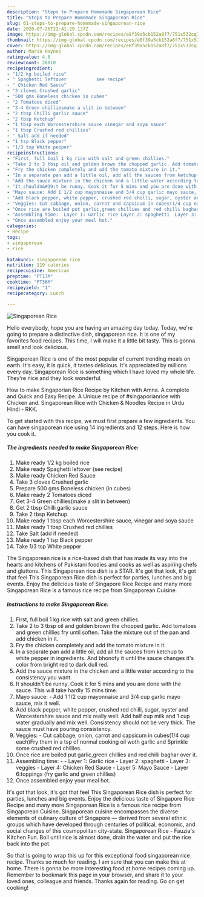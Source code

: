 ```yaml
---
description: "Steps to Prepare Homemade Singaporean Rice"
title: "Steps to Prepare Homemade Singaporean Rice"
slug: 61-steps-to-prepare-homemade-singaporean-rice
date: 2020-07-26T22:41:29.137Z
image: https://img-global.cpcdn.com/recipes/e8f39a5cb152a8f7/751x532cq70/singaporean-rice-recipe-main-photo.jpg
thumbnail: https://img-global.cpcdn.com/recipes/e8f39a5cb152a8f7/751x532cq70/singaporean-rice-recipe-main-photo.jpg
cover: https://img-global.cpcdn.com/recipes/e8f39a5cb152a8f7/751x532cq70/singaporean-rice-recipe-main-photo.jpg
author: Mario Haynes
ratingvalue: 4.6
reviewcount: 28810
recipeingredient:
- "1/2 kg boiled rice"
- " Spaghetti leftover           see recipe"
- " Chicken Red Sauce"
- "3 cloves Crushed garlic"
- "500 gms Boneless chicken in cubes"
- "2 Tomatoes diced"
- "3-4 Green chilliesmake a slit in between"
- "2 tbsp Chilli garlic sauce"
- "2 tbsp Ketchup"
- "1 tbsp each Worcestershire sauce vinegar and soya sauce"
- "1 tbsp Crushed red chillies"
- " Salt add if needed"
- "1 tsp Black pepper"
- "1/3 tsp White pepper"
recipeinstructions:
- "First, full boil 1 kg rice with salt and green chillies."
- "Take 2 to 3 tbsp oil and golden brown the chopped garlic. Add tomatoes and green chillies fry until soften. Take the mixture out of the pan and add chicken in it."
- "Fry the chicken completely and add the tomato mixture in it."
- "In a separate pan add a little oil, add all the sauces from ketchup to white pepper in ingredients. And bhonofy it until the sauce changes it&#39;s color from bright red to dark dull red."
- "Add the sauce mixture in the chicken and a little water according to the consistency you want."
- "It shouldn&#39;t be runny. Cook it for 5 mins and you are done with the sauce. This will take hardly 15 mins time."
- "Mayo sauce: Add 1 1/2 cup mayonnaise and 3/4 cup garlic mayo sauce, mix it well."
- "Add black pepper, white pepper, crushed red chilli, sugar, oyster and Worcestershire sauce and mix really well. Add half cup milk and 1 cup water gradually and mix well. Consistency should not be very thick. The sauce must have pouring consistency."
- "Veggies: Cut cabbage, onion, carrot and capsicum in cubes(1/4 cup each)Fry them in a tsp of normal cooking oil woth garlic and Sprinkle some crushed red chillies."
- "Once rice are boiled put garlic,green chillies and red chilli baghar over it."
- "Assembling time:  Layer 1: Garlic rice Layer 2: spaghetti  Layer 3: veggies  Layer 4: Chicken Red Sauce Layer 5: Mayo Sauce Layer 6:toppings (fry garlic and green chillies)"
- "Once assembled enjoy your meal hot."
categories:
- Recipe
tags:
- singaporean
- rice

katakunci: singaporean rice 
nutrition: 119 calories
recipecuisine: American
preptime: "PT17M"
cooktime: "PT36M"
recipeyield: "1"
recipecategory: Lunch

---
```



![Singaporean Rice](https://img-global.cpcdn.com/recipes/e8f39a5cb152a8f7/751x532cq70/singaporean-rice-recipe-main-photo.jpg)

Hello everybody, hope you are having an amazing day today. Today, we're going to prepare a distinctive dish, singaporean rice. It is one of my favorites food recipes. This time, I will make it a little bit tasty. This is gonna smell and look delicious.

Singaporean Rice is one of the most popular of current trending meals on earth. It's easy, it is quick, it tastes delicious. It's appreciated by millions every day. Singaporean Rice is something which I have loved my whole life. They're nice and they look wonderful.

How to make Singaporian Rice Recipe by Kitchen with Amna. A complete and Quick and Easy Recipe. A Unique recipe of #singaporianrice with Chicken and. Singaporean Rice with Chicken &amp; Noodles Recipe in Urdu Hindi - RKK.


To get started with this recipe, we must first prepare a few ingredients. You can have singaporean rice using 14 ingredients and 12 steps. Here is how you cook it.

<!--inarticleads1-->

##### The ingredients needed to make Singaporean Rice:

1. Make ready 1/2 kg boiled rice
1. Make ready  Spaghetti leftover           (see recipe)
1. Make ready  Chicken Red Sauce
1. Take 3 cloves Crushed garlic
1. Prepare 500 gms Boneless chicken (in cubes)
1. Make ready 2 Tomatoes diced
1. Get 3-4 Green chillies(make a slit in between)
1. Get 2 tbsp Chilli garlic sauce
1. Take 2 tbsp Ketchup
1. Make ready 1 tbsp each Worcestershire sauce, vinegar and soya sauce
1. Make ready 1 tbsp Crushed red chillies
1. Take  Salt (add if needed)
1. Make ready 1 tsp Black pepper
1. Take 1/3 tsp White pepper


The Singaporean rice is a rice-based dish that has made its way into the hearts and kitchens of Pakistani foodies and cooks as well as aspiring chefs and gluttons. This Singaporean rice dish is a STAR. It&#39;s got that look, it&#39;s got that feel This Singaporean Rice dish is perfect for parties, lunches and big events. Enjoy the delicious taste of Singapore Rice Recipe and many more Singaporean Rice is a famous rice recipe from Singaporean Cuisine. 

<!--inarticleads2-->

##### Instructions to make Singaporean Rice:

1. First, full boil 1 kg rice with salt and green chillies.
1. Take 2 to 3 tbsp oil and golden brown the chopped garlic. Add tomatoes and green chillies fry until soften. Take the mixture out of the pan and add chicken in it.
1. Fry the chicken completely and add the tomato mixture in it.
1. In a separate pan add a little oil, add all the sauces from ketchup to white pepper in ingredients. And bhonofy it until the sauce changes it&#39;s color from bright red to dark dull red.
1. Add the sauce mixture in the chicken and a little water according to the consistency you want.
1. It shouldn&#39;t be runny. Cook it for 5 mins and you are done with the sauce. This will take hardly 15 mins time.
1. Mayo sauce: - Add 1 1/2 cup mayonnaise and 3/4 cup garlic mayo sauce, mix it well.
1. Add black pepper, white pepper, crushed red chilli, sugar, oyster and Worcestershire sauce and mix really well. Add half cup milk and 1 cup water gradually and mix well. Consistency should not be very thick. The sauce must have pouring consistency.
1. Veggies: - Cut cabbage, onion, carrot and capsicum in cubes(1/4 cup each)Fry them in a tsp of normal cooking oil woth garlic and Sprinkle some crushed red chillies.
1. Once rice are boiled put garlic,green chillies and red chilli baghar over it.
1. Assembling time: -  - Layer 1: Garlic rice - Layer 2: spaghetti  - Layer 3: veggies  - Layer 4: Chicken Red Sauce - Layer 5: Mayo Sauce - Layer 6:toppings (fry garlic and green chillies)
1. Once assembled enjoy your meal hot.


It&#39;s got that look, it&#39;s got that feel This Singaporean Rice dish is perfect for parties, lunches and big events. Enjoy the delicious taste of Singapore Rice Recipe and many more Singaporean Rice is a famous rice recipe from Singaporean Cuisine. Singaporean cuisine encompasses the diverse elements of culinary culture of Singapore — derived from several ethnic groups which have developed through centuries of political, economic, and social changes of this cosmopolitan city-state. Singaporean Rice - Fauzia&#39;s Kitchen Fun. Boil until rice is almost done, drain the water and put the rice back into the pot. 

So that is going to wrap this up for this exceptional food singaporean rice recipe. Thanks so much for reading. I am sure that you can make this at home. There is gonna be more interesting food at home recipes coming up. Remember to bookmark this page in your browser, and share it to your loved ones, colleague and friends. Thanks again for reading. Go on get cooking!
